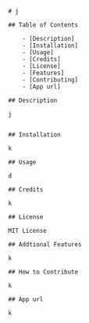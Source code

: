 
    
    # j
    
    ## Table of Contents

        - [Description]
        - [Installation]
        - [Usage]
        - [Credits]
        - [License]
        - [Features]
        - [Contributing]
        - [App url]
    
    ## Description
    
    j

       
    ## Installation

    k

    ## Usage
    
    d
    
    ## Credits
    
    k
    
    ## License
    
    MIT License
    
    ## Addtional Features
    
    k
    
    ## How to Contribute
    
    k
    
    ## App url
    
    k